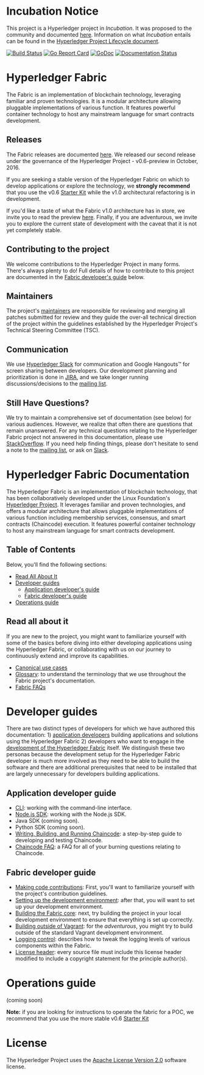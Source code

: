 # Incubation Notice

This project is a Hyperledger project in _Incubation_. It was proposed to the
community and documented [here](https://goo.gl/RYQZ5N). Information on what
_Incubation_ entails can be found in the [Hyperledger Project Lifecycle
document](https://goo.gl/4edNRc).

[![Build Status](https://jenkins.hyperledger.org/buildStatus/icon?job=fabric-merge-x86_64)](https://jenkins.hyperledger.org/view/fabric/job/fabric-merge-x86_64/)
[![Go Report Card](https://goreportcard.com/badge/github.com/hyperledger/fabric)](https://goreportcard.com/report/github.com/hyperledger/fabric)
[![GoDoc](https://godoc.org/github.com/hyperledger/fabric?status.svg)](https://godoc.org/github.com/hyperledger/fabric)
[![Documentation Status](https://readthedocs.org/projects/hyperledger-fabric/badge/?version=latest)](http://hyperledger-fabric.readthedocs.io/en/latest/?badge=latest)

# Hyperledger Fabric

The Fabric is an implementation of blockchain technology, leveraging familiar
and proven technologies. It is a modular architecture allowing pluggable
implementations of various function. It features powerful container technology
to host any mainstream language for smart contracts development.

## Releases

The Fabric releases are documented [here](releases.md). We
released our second release under the governance of the Hyperledger Project -
v0.6-preview in October, 2016.

If you are seeking a stable version of the Hyperledger Fabric on which to
develop applications or explore the technology, we **strongly recommend** that
you use the v0.6 [Starter Kit](http://hyperledger-fabric.readthedocs.io/en/v0.6/starter/fabric-starter-kit/)
while the v1.0 architectural refactoring is in development.

If you'd like a taste of what the Fabric v1.0 architecture has in store, we
invite you to read the preview [here](abstract_v1.md). Finally, if you are
adventurous, we invite you to explore the current state of development with
the caveat that it is not yet completely stable.

## Contributing to the project

We welcome contributions to the Hyperledger Project in many forms. There's
always plenty to do! Full details of how to contribute to this project are
documented in the [Fabric developer's guide](#fabric-developer-guide) below.

## Maintainers

The project's [maintainers](MAINTAINERS.md) are responsible for reviewing and
merging all patches submitted for review and they guide the over-all technical
direction of the project within the guidelines established by the Hyperledger
Project's Technical Steering Committee (TSC).

## Communication <a name="communication"></a>

We use [Hyperledger Slack](https://slack.hyperledger.org/) for communication and
Google Hangouts&trade; for screen sharing between developers. Our development
planning and prioritization is done in [JIRA](https://jira.hyperledger.org),
and we take longer running discussions/decisions to the
[mailing list](http://lists.hyperledger.org/mailman/listinfo/hyperledger-fabric).

## Still Have Questions?
We try to maintain a comprehensive set of documentation (see below) for various
audiences. However, we realize that often there are questions that remain
unanswered. For any technical questions relating to the Hyperledger Fabric
project not answered in this documentation, please use
[StackOverflow](http://stackoverflow.com/questions/tagged/hyperledger). If you
need help finding things, please don't hesitate to send a note to the
[mailing list](http://lists.hyperledger.org/mailman/listinfo/hyperledger-fabric),
or ask on [Slack]((https://slack.hyperledger.org/)).

# Hyperledger Fabric Documentation

The Hyperledger Fabric is an implementation of blockchain technology, that has
been collaboratively developed under the Linux Foundation's
[Hyperledger Project](http://hyperledger.org). It leverages familiar and
proven technologies, and offers a modular architecture
that allows pluggable implementations of various function including membership
services, consensus, and smart contracts (Chaincode) execution. It features
powerful container technology to host any mainstream language for smart
contracts development.

## Table of Contents

Below, you'll find the following sections:

* [Read All About It](#read-all-about-it)
* [Developer guides](#developer-guides)
    * [Application developer's guide](#application-developer-guide)
    * [Fabric developer's guide](#fabric-developer-guide)
* [Operations guide](#operations-guide)

## Read all about it

If you are new to the project, you might want to familiarize yourself with some
of the basics before diving into either developing applications using the
Hyperledger Fabric, or collaborating with us on our journey to continuously
extend and improve its capabilities.

- [Canonical use cases](biz/usecases.md)
- [Glossary](glossary.md): to understand the terminology that we use throughout
the Fabric project's documentation.
- [Fabric FAQs](https://github.com/hyperledger/fabric/tree/master/docs/FAQ)

# Developer guides

There are two distinct types of developers for which we have authored this
documentation: 1) [application developers](#application-developer-guide)
building applications and solutions using the Hyperledger Fabric 2) developers
who want to engage in the [development of the Hyperledger Fabric](#fabric-developer-guide)
itself. We distinguish these two personas because the development setup
for the Hyperledger Fabric developer is much more involved as they need to
be able to build the software and there are additional prerequisites that need
to be installed that are largely unnecessary for developers building
applications.

## Application developer guide

- [CLI](API/CLI.md#cli): working with the command-line interface.
- [Node.js SDK](http://fabric-sdk-node.readthedocs.io/en/latest/node-sdk-guide):
working with the Node.js SDK.
- Java SDK (coming soon).
- Python SDK (coming soon).
- [Writing, Building, and Running Chaincode](Setup/Chaincode-setup.md):
a step-by-step guide to developing and testing Chaincode.
- [Chaincode FAQ](FAQ/chaincode_FAQ.md): a FAQ for all of your burning questions
relating to Chaincode.

## Fabric developer guide

- [Making code contributions](CONTRIBUTING.md): First, you'll want to familiarize
     yourself with the project's contribution guidelines.
- [Setting up the development environment](dev-setup/devenv.md): after that, you
     will want to set up your development environment.
- [Building the Fabric core](dev-setup/build.md): next, try building the project
     in your local development environment to ensure that everything is set up
     correctly.
- [Building outside of Vagrant](dev-setup/build.md#building-outside-of-vagrant):
     for the *adventurous*, you might try to build outside of the standard
     Vagrant development environment.
- [Logging control](Setup/logging-control.md): describes how to tweak the logging
     levels of various components within the Fabric.
- [License header](dev-setup/headers.txt): every source file must include this
     license header modified to include a copyright statement for the principle
     author(s).

# Operations guide

(coming soon)

**Note:** if you are looking for instructions to operate the fabric for a POC,
we recommend that you use the more stable v0.6 [Starter Kit](http://hyperledger-fabric.readthedocs.io/en/v0.6/starter/fabric-starter-kit/)

# License <a name="license"></a>
The Hyperledger Project uses the [Apache License Version 2.0](LICENSE) software
license.
